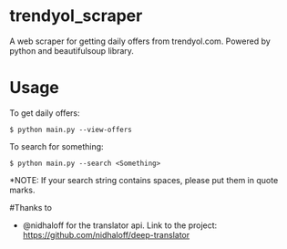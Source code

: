 # trendyol_scraper
A web scraper for getting daily offers from trendyol.com. Powered by python and beautifulsoup library.

# Usage
To get daily offers:

    $ python main.py --view-offers
    
To search for something:

    $ python main.py --search <Something>
  
*NOTE: If your search string contains spaces, please put them in quote marks.

#Thanks to
* @nidhaloff for the translator api. Link to the project: https://github.com/nidhaloff/deep-translator
